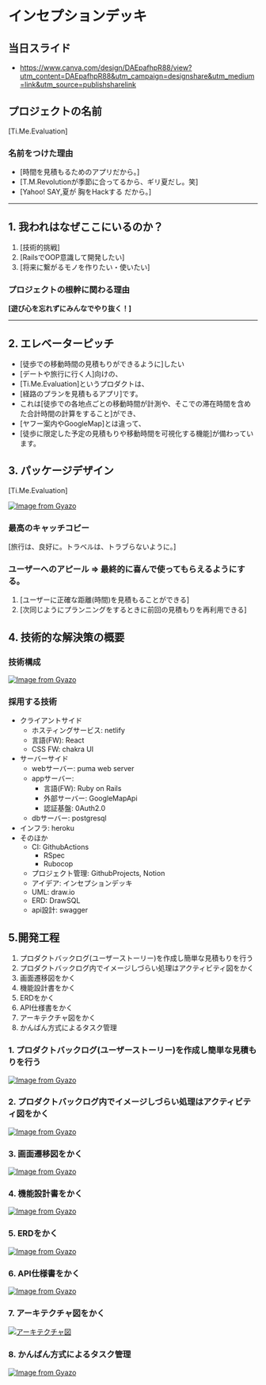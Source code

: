 # インセプションデッキ

## 当日スライド
- https://www.canva.com/design/DAEpafhpR88/view?utm_content=DAEpafhpR88&utm_campaign=designshare&utm_medium=link&utm_source=publishsharelink

## プロジェクトの名前

[Ti.Me.Evaluation]

### 名前をつけた理由

- [時間を見積もるためのアプリだから。]
- [T.M.Revolutionが季節に合ってるから、ギリ夏だし。笑]
- [Yahoo! SAY,夏が 胸をHackする だから。]

<div style="page-break-before:always">
</div>

---
## 1\. 我われはなぜここにいるのか？

1. [技術的挑戦]
2. [RailsでOOP意識して開発したい]
3. [将来に繋がるモノを作りたい・使いたい]


### プロジェクトの根幹に関わる理由

**[遊び心を忘れずにみんなでやり抜く！]**


<div style="page-break-before:always">
</div>

---
## 2\. エレベーターピッチ
- [徒歩での移動時間の見積もりができるように]したい
- [デートや旅行に行く人]向けの、
- [Ti.Me.Evaluation]というプロダクトは、
- [経路のプランを見積もるアプリ]です。
- これは[徒歩での各地点ごとの移動時間が計測や、そこでの滞在時間を含めた合計時間の計算をすること]ができ、
- [ヤフー案内やGoogleMap]とは違って、
- [徒歩に限定した予定の見積もりや移動時間を可視化する機能]が備わっています。

<div style="page-break-before:always">
</div>

## 3\. パッケージデザイン

[Ti.Me.Evaluation]

[![Image from Gyazo](https://i.gyazo.com/b1f4cc9b1b4e578df3d07849b4494f64.jpg)](https://gyazo.com/b1f4cc9b1b4e578df3d07849b4494f64)

### 最高のキャッチコピー

[旅行は、良好に。トラベルは、トラブらないように。]

### ユーザーへのアピール => 最終的に喜んで使ってもらえるようにする。

1. [ユーザーに正確な距離(時間)を見積もることができる]
2. [次同じようにプランニングをするときに前回の見積もりを再利用できる]

<div style="page-break-before:always">
</div>


## 4\. 技術的な解決策の概要

### 技術構成
[![Image from Gyazo](https://i.gyazo.com/5c7fc5e8a64668d5e595a7f05d440618.png)](https://gyazo.com/5c7fc5e8a64668d5e595a7f05d440618)

### 採用する技術
- クライアントサイド
    - ホスティングサービス: netlify
    - 言語(FW): React
    - CSS FW: chakra UI
- サーバーサイド
    - webサーバー: puma web server
    - appサーバー:
        - 言語(FW): Ruby on Rails
        - 外部サーバー: GoogleMapApi
        - 認証基盤: 0Auth2.0
    - dbサーバー: postgresql
- インフラ: heroku
- そのほか
    - CI: GithubActions 
        - RSpec
        - Rubocop
    - プロジェクト管理: GithubProjects, Notion
    - アイデア: インセプションデッキ 
    - UML: draw.io
    - ERD: DrawSQL
    - api設計: swagger

<div style="page-break-before:always">
</div>


## 5\.開発工程
1. プロダクトバックログ(ユーザーストーリー)を作成し簡単な見積もりを行う
2. プロダクトバックログ内でイメージしづらい処理はアクティビティ図をかく
3. 画面遷移図をかく
4. 機能設計書をかく
5. ERDをかく
6. API仕様書をかく
7. アーキテクチャ図をかく
8. かんばん方式によるタスク管理


### 1. プロダクトバックログ(ユーザーストーリー)を作成し簡単な見積もりを行う
[![Image from Gyazo](https://i.gyazo.com/42be80b1d87530159bcae994cb7f5834.png)](https://gyazo.com/42be80b1d87530159bcae994cb7f5834) 

### 2. プロダクトバックログ内でイメージしづらい処理はアクティビティ図をかく
[![Image from Gyazo](https://i.gyazo.com/ee193f31289520f7a580bace82c5abae.png)](https://gyazo.com/ee193f31289520f7a580bace82c5abae)

### 3. 画面遷移図をかく
[![Image from Gyazo](https://i.gyazo.com/a9ebdb3738d69752bf9e95f6a4a05f76.png)](https://gyazo.com/a9ebdb3738d69752bf9e95f6a4a05f76)

### 4. 機能設計書をかく
[![Image from Gyazo](https://i.gyazo.com/70dd000a5f951e76ee3afe92ce5b190a.png)](https://gyazo.com/70dd000a5f951e76ee3afe92ce5b190a)

### 5. ERDをかく
[![Image from Gyazo](https://i.gyazo.com/fe27d4f7c026a7c92fa9b2d9a352ec23.png)](https://gyazo.com/fe27d4f7c026a7c92fa9b2d9a352ec23)

### 6. API仕様書をかく
[![Image from Gyazo](https://i.gyazo.com/07a0af426c054089ad1c71b23016fdcf.png)](https://gyazo.com/07a0af426c054089ad1c71b23016fdcf)

### 7. アーキテクチャ図をかく
[![アーキテクチャ図](https://i.gyazo.com/1aeb9a0796a109a42dd042699d807725.png)](https://gyazo.com/1aeb9a0796a109a42dd042699d807725)

### 8. かんばん方式によるタスク管理
[![Image from Gyazo](https://i.gyazo.com/366f68b6fc4851ce6246e8a56eee5582.png)](https://gyazo.com/366f68b6fc4851ce6246e8a56eee5582)